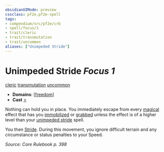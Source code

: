 ```yaml
---
obsidianUIMode: preview
cssclass: pf2e,pf2e-spell
tags:
- compendium/src/pf2e/crb
- spell/focus/1
- trait/cleric
- trait/transmutation
- trait/uncommon
aliases: ["Unimpeded Stride"]
---
```

# Unimpeded Stride *Focus 1*   
[cleric](../../Rules/traits/cleric.md)  [transmutation](../../Rules/traits/transmutation.md)  [uncommon](../../Rules/traits/uncommon.md)  

- **Domains**: [[freedom](../setting/domains.md#Freedom)]
- **Cast** [>](../../Rules/core-rulebook/chapter-9-playing-the-game.md#Actions "Single Action") 

Nothing can hold you in place. You immediately escape from every [magical](../../Rules/traits/magical.md) effect that has you [immobilized](../../Rules/conditions.md#Immobilized) or [grabbed](../../Rules/conditions.md#Grabbed) unless the effect is of a higher level than your [unimpeded stride](../../../..//TTRPGShare-Pathfinder-2E-Vault/compendium/spells/unimpeded-stride.md) spell.

You then [Stride](../../Rules/actions/stride.md). During this movement, you ignore difficult terrain and any circumstance or status penalties to your Speed.

*Source: Core Rulebook p. 398*